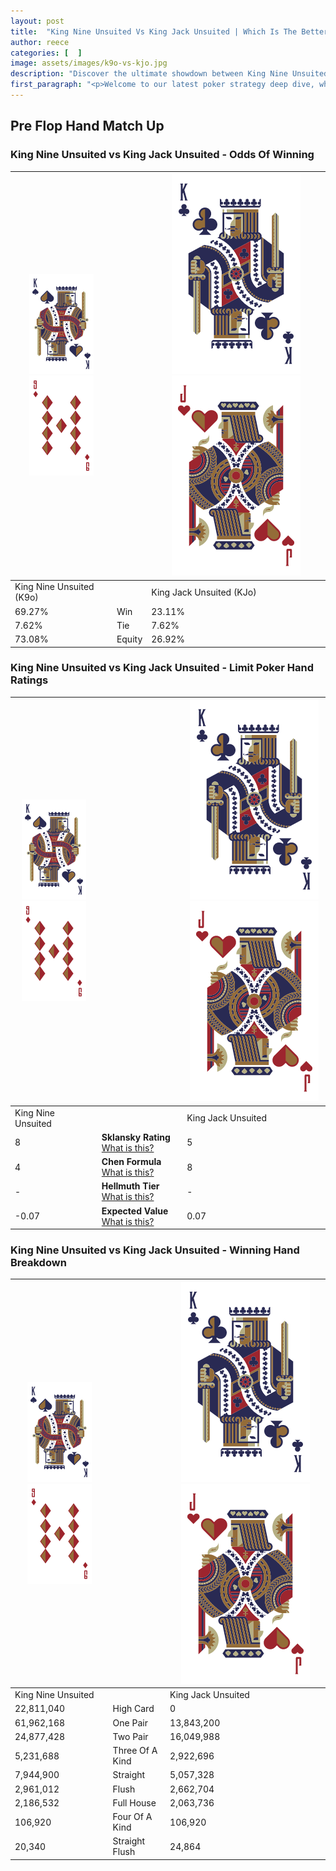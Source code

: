 ```yaml
---
layout: post
title:  "King Nine Unsuited Vs King Jack Unsuited | Which Is The Better Hand In Poker? A Complete Guide"
author: reece
categories: [  ]
image: assets/images/k9o-vs-kjo.jpg
description: "Discover the ultimate showdown between King Nine Unsuited and King Jack Unsuited in poker! Uncover the odds, strategies, and scenarios where one hand triumphs over the other. Get ready to up your poker game with this thrilling analysis."
first_paragraph: "<p>Welcome to our latest poker strategy deep dive, where we're pitting two distinct hands against each other in a high-stakes showdown: King Nine Unsuited vs King Jack Unsuited.</p><p>In the dynamic world of poker, every decision counts, and knowing which hand holds the upper hand is key to your success at the table.</p><p>In this article, we'll dissect these two hands, explore the scenarios where one dominates the other, and equip you with the knowledge to make strategic choices that can tip the odds in your favor.</p><p>Get ready to unravel the intriguing dynamics of these poker hands and elevate your game to new heights.</p>"
---
```




[comment]: # (sp0)

## Pre Flop Hand Match Up

<div class="table hand-ratings" markdown="1"> 



### King Nine Unsuited vs King Jack Unsuited - Odds Of Winning


    
| ![image info](assets/images/hand1/K.png) ![image info](assets/images/hand1/9o.png) |  | ![image info](assets/images/hand2/K.png) ![image info](assets/images/hand2/Jo.png) |
| -------- | -------- | -------- |
| King Nine Unsuited (K9o) |  | King Jack Unsuited (KJo) |
| 69.27% | Win | 23.11% |
| 7.62% | Tie | 7.62% |
| 73.08% | Equity | 26.92% |




[comment]: # (sp1)



### King Nine Unsuited vs King Jack Unsuited - Limit Poker Hand Ratings


    
| ![image info](assets/images/hand1/K.png) ![image info](assets/images/hand1/9o.png) |  | ![image info](assets/images/hand2/K.png) ![image info](assets/images/hand2/Jo.png) |
| -------- | -------- | -------- |
| King Nine Unsuited |  | King Jack Unsuited |
| 8 | **Sklansky Rating** [What is this?](/sklansky-rating-explained) | 5 |
| 4 | **Chen Formula** [What is this?](/chen-formula-explained) | 8 |
| - | **Hellmuth Tier** [What is this?](/Hellmuth-tier-explained) | - |
| -0.07 | **Expected Value** [What is this?](/expected-value-explained) | 0.07 |




[comment]: # (sp2)



### King Nine Unsuited vs King Jack Unsuited - Winning Hand Breakdown


    
| ![image info](assets/images/hand1/K.png) ![image info](assets/images/hand1/9o.png) |  | ![image info](assets/images/hand2/K.png) ![image info](assets/images/hand2/Jo.png) |
| -------- | -------- | -------- |
| King Nine Unsuited |  | King Jack Unsuited |
| 22,811,040 | High Card | 0 |
| 61,962,168 | One Pair | 13,843,200 |
| 24,877,428 | Two Pair | 16,049,988 |
| 5,231,688 | Three Of A Kind | 2,922,696 |
| 7,944,900 | Straight | 5,057,328 |
| 2,961,012 | Flush | 2,662,704 |
| 2,186,532 | Full House | 2,063,736 |
| 106,920 | Four Of A Kind | 106,920 |
| 20,340 | Straight Flush | 24,864 |




[comment]: # (sp3)



</div>

[comment]: # (sp4)



[comment]: # (sp5)

